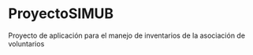# ProyectoSIMUB
Proyecto de aplicación para el manejo de inventarios de la asociación de voluntarios
